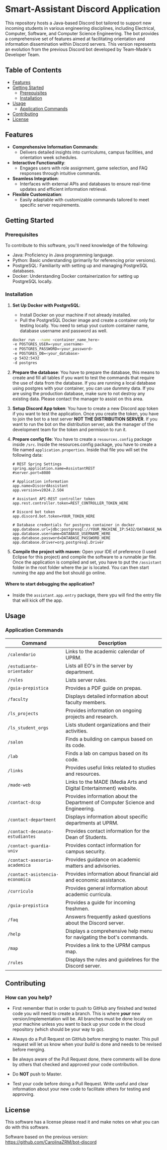 # Smart-Assistant Discord Application
This repository hosts a Java-based Discord bot tailored to support new incoming students in various 
engineering disciplines, including Electrical, Computer, Software, and Computer Science Engineering. 
The bot provides a comprehensive set of features aimed at facilitating orientation and information 
dissemination within Discord servers. This version represents an evolution from the previous Discord
bot developed by Team-Made's Developer Team.

## Table of Contents
- [Features](#features)
- [Getting Started](#getting-started)
  - [Prerequisites](#prerequisites)
  - [Installation](#installation)
- [Usage](#usage)
  - [Application Commands](#application-commands)
- [Contributing](#contributing)
- [License](#license)


## Features
- **Comprehensive Information Commands**:
  - Delivers detailed insights into curriculums, campus facilities, and orientation week schedules.
- **Interactive Functionality**:
  - Engages users with role assignment, game selection, and FAQ responses through intuitive commands.
- **Seamless Integration**:
  - Interfaces with external APIs and databases to ensure real-time updates and efficient information retrieval.
- **Flexible Customization**:
  - Easily adaptable with customizable commands tailored to meet specific server requirements.

## Getting Started
### Prerequisites
To contribute to this software, you'll need knowledge of the following:
- Java: Proficiency in Java programming language.
- Python: Basic understanding (primarily for referencing prior versions).
- PostgreSQL: Familiarity with setting up and managing PostgreSQL databases.
- Docker: Understanding Docker containerization for setting up PostgreSQL locally.

### Installation
1. **Set Up Docker with PostgreSQL**:
   - Install Docker on your machine if not already installed.
   - Pull the PostgreSQL Docker image and create a container only for testing locally.
   You need to setup yout custom container name, database username and password as well.
   ```bash
   docker run --name <container_name_here>
   -e POSTGRES_USER=<your_username>
   -e POSTGRES_PASSWORD=<your_password>
   -e POSTGRES_DB=<your_database>
   -p 5432:5432
   -d postgres
   ```
2. **Prepare the database**:
   You have to prepare the database, this means to create and fill all tables if you want to
   test the commands that require the use of data from the database. If you are running a local
   database using postgres with your container, you can use dunmmy data. If you are using the production
   database, make sure to not destroy any existing data. Please contact the manager to assist on this
   area.
3. **Setup Discord App token**:
   You have to create a new Discord app token if you want to test the application. Once you
   create the token, you have to join the bot to a test server **NOT THE DISTRIBUTION SERVER**.
   If you want to run the bot on the distribution server, ask the manager of the development team
   for the token and permision to run it.
4. **Prepare config file**:
   You have to create a `resources.config` package inside `/src`. Inside the resources.config package,
   you have to create a file named `application.properties`. Inside that file you will set the following
   data:
    ```properties
    # REST Spring Settings
    spring.application.name=AssistantREST
    #server.port=8080
    
    # Application information
    app.name=DiscordAssistant
    app.version=v2024.2.SO4
    
    # Assistant API-REST controller token
    app.rest.controller.token=REST_CONTROLLER_TOKEN_HERE
    
    # Discord bot token
    app.discord.bot.token=YOUR_TOKEN_HERE
    
    # Database credentials for postgres container in docker
    app.database.url=jdbc:postgresql://YOUR_MACHINE_IP:5432/DATABASE_NAME_HERE
    app.database.username=DATABASE_USERNAME_HERE
    app.database.password=DATABASE_PASSWORD_HERE
    app.database.driver=org.postgresql.Driver
    ```
   
5. **Compile the project with maven**:
   Open your IDE of preference (I used Eclipse for this project) and compile the software to a runnable jar file.
   Once the application is compiled and set, you have to put the `/assistant` folder in the root folder where the
   jar is located. You can then start running the app and the bot should go online.

#### Where to start debugging the application?
  - Inside the `assistant.app.entry` package, there ypu will find the entry file that will kick off the app. 

## Usage
### Application Commands
| Command                         | Description                                                                    |
| ------------------------------- | ------------------------------------------------------------------------------ |
| `/calendario`                   | Links to the academic calendar of UPRM.                                        |
| `/estudiante-orientador`        | Lists all EO's in the server by department.                                    |
| `/rules`                        | Lists server rules.                                                            |
| `/guia-prepistica`              | Provides a PDF guide on prepas.                                                |
| `/faculty`                      | Displays detailed information about faculty members.                           |
| `/ls_projects`                  | Provides information on ongoing projects and research.                         |
| `/ls_student_orgs`              | Lists student organizations and their activities.                              |
| `/salon`                        | Finds a building on campus based on its code.                                  |
| `/lab`                          | Finds a lab on campus based on its code.                                       |
| `/links`                        | Provides useful links related to studies and resources.                        |
| `/made-web`                     | Links to the MADE (Media Arts and Digital Entertainment) website.              |
| `/contact-dcsp`                 | Provides information about the Department of Computer Science and Engineering. |
| `/contact-department`           | Displays information about specific departments at UPRM.                       |
| `/contact-decanato-estudiantes` | Provides contact information for the Dean of Students.                         |
| `/contact-guardia-univ`         | Provides contact information for campus security.                              |
| `/contact-asesoria-academica`   | Provides guidance on academic matters and advisories.                          |
| `/contact-asistencia-economica` | Provides information about financial aid and economic assistance.              |
| `/curriculo`                    | Provides general information about academic curricula.                         |
| `/guia-prepistica`              | Provides a guide for incoming freshmen.                                        |
| `/faq`                          | Answers frequently asked questions about the Discord server.                   |
| `/help`                         | Displays a comprehensive help menu for navigating the bot's commands.          |
| `/map`                          | Provides a link to the UPRM campus map.                                        |
| `/rules`                        | Displays the rules and guidelines for the Discord server.                      | 

## Contributing
### How can you help?
* First remember that in order to push  to GitHub any finished and tested code you will need to
  create a branch. This is where __*your*__ new version/implementation will be. All branches must be done localy
  on your machine unless you want to back up your code in the cloud repository (which should be your way to go).

* Always do a Pull Request on GitHub before merging to master. This pull request will let us know when your _build_ is
  done and needs to be revised before merging.

* Be always aware of the Pull Request done, there comments will be done by others
  that checked and approved your code contribution.

* Do **NOT** push to Master.

* Test your code before doing a Pull Request. Write useful and clear information about your new code to facilitate
  others for testing and approving.

## License
This software has a license please read it and make notes on what you can do with this software.

Software based on the previous version: https://github.com/CarolinaZRM/bot-discord
